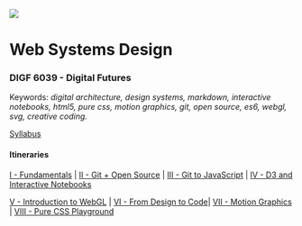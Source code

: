 ![][image-1]

# Web Systems Design
### DIGF 6039 - Digital Futures

Keywords: *digital architecture, design systems, markdown, interactive notebooks, html5, pure css, motion graphics, git, open source, es6, webgl, svg, creative coding.*

[Syllabus][1]

#### Itineraries

[I - Fundamentals][2] | [II - Git + Open Source][3] | [III - Git to JavaScript][4] | [IV - D3 and Interactive Notebooks][5]

[V - Introduction to WebGL][6] | [VI - From Design to Code][7]| [VII - Motion Graphics][8] | [VIII - Pure CSS Playground][9] 











[1]:	https://ocadu-web.github.io/syllabus.pdf
[2]:	https://ocadu-web.github.io/itineraries/I-Fundamentals
[3]:	https://ocadu-web.github.io/itineraries/II-Git-Open-Source
[4]:	https://ocadu-web.github.io/itineraries/III-Git-to-Javascript
[5]:	https://ocadu-web.github.io/itineraries/IV-D3-Interactive-Notebooks
[6]:	https://ocadu-web.github.io/itineraries/V-Introduction-to-WebGL
[7]:	https://ocadu-web.github.io/itineraries/VI-From-Design-to-Code
[8]:	https://ocadu-web.github.io/itineraries/VII-Motion-Graphics
[9]:	https://ocadu-web.github.io/itineraries/VIII-Pure-CSS-Playground

[image-1]:	logo.png